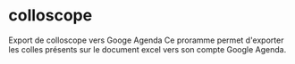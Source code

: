# colloscope
Export de colloscope vers Googe Agenda
Ce proramme permet d'exporter les colles présents sur le document excel vers son compte Google Agenda.
